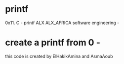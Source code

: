 # printf
0x11. C - printf  ALX ALX_AFRICA software engineering -
# create a printf from 0 -
this code is created by ElHakikAmina and AsmaAoub
